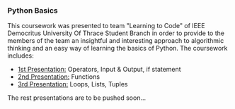 ### Python Basics
This coursework was presented to team "Learning to Code" of IEEE Democritus University Of Thrace Student Branch in order to provide to the members of the team an insightful and interesting approach to algorithmic thinking and an easy way of learning the basics of Python.
The coursework includes:
- [1st Presentation:](https://github.com/emmanouilidisk/Python_Basics/blob/master/Presentations/1st_presentation.pdf) Operators, Input & Output, if statement
- [2nd Presentation:](https://github.com/emmanouilidisk/Python_Basics/blob/master/Presentations/2nd_presentation.pdf) Functions
- [3rd Presentation:](https://github.com/emmanouilidisk/Python_Basics/blob/master/Presentations/3rd_presentation.pdf) Loops, Lists, Tuples 

The rest presentations are to be pushed soon...
